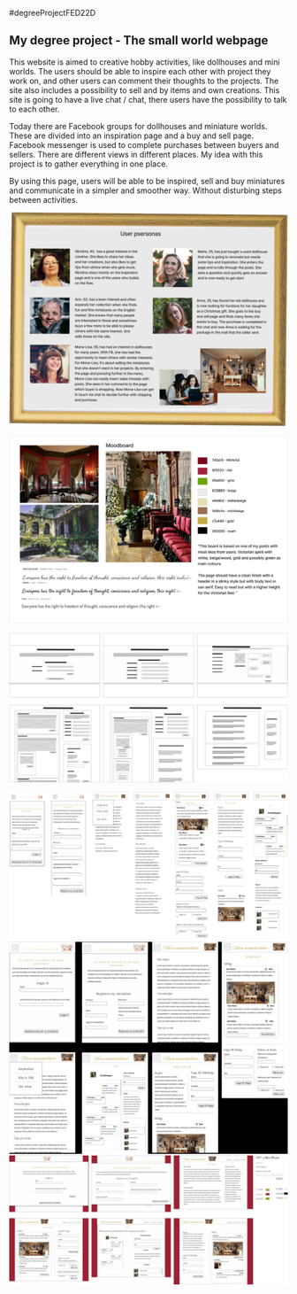 #degreeProjectFED22D
## My degree project - The small world webpage

This website is aimed to creative hobby activities, like dollhouses and mini worlds. The users should be able to inspire each other with project they work on, and other users can comment their thoughts to the projects. The site also includes a possibility to sell and by items and own creations. This site is going to have a live chat / chat, there users have the possibility to talk to each other. 

Today there are Facebook groups for dollhouses and miniature worlds. These are divided into an inspiration page and a buy and sell page. Facebook messenger is used to complete purchases between buyers and sellers. There are different views in different places. My idea with this project is to gather everything in one place. 

By using this page, users will be able to be inspired, sell and buy miniatures and communicate in a simpler and smoother way. Without disturbing steps between activities. 

![userpersonas](./frontend/src/assets/userpersonas.jpg)

![moodboard](./frontend/src/assets/moodboard.jpg)

![whireframe](./frontend/src/assets/whireframe.jpg)

![prototypPhone](./frontend/src/assets/prototypphone.jpg)
![prototypTablet](./frontend/src/assets/prototyptablet.jpg)
![prototypDesktop](./frontend/src/assets/prototypdesktop.jpg)